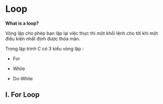 # Loop

**What is a loop?**

Vòng lặp cho phép bạn lặp lại việc thực thi một khối lệnh cho tới khi một điều kiện nhất định được thỏa mãn.

Trong lập trình C có 3 kiểu vòng lặp :

- For

- While

- Do-While

## I. For Loop

